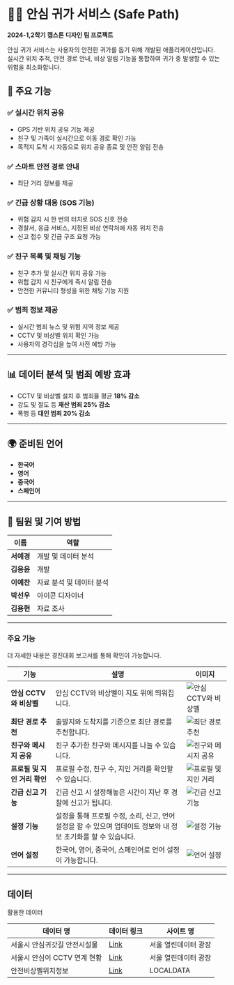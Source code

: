 # 🚶‍♀️ 안심 귀가 서비스 (Safe Path)  
**2024-1,2학기 캡스톤 디자인 팀 프로젝트**  

안심 귀가 서비스는 사용자의 안전한 귀가를 돕기 위해 개발된 애플리케이션입니다.  
실시간 위치 추적, 안전 경로 안내, 비상 알림 기능을 통합하여 귀가 중 발생할 수 있는 위험을 최소화합니다.  


## 📌 주요 기능  
### ✅ 실시간 위치 공유  
- GPS 기반 위치 공유 기능 제공  
- 친구 및 가족이 실시간으로 이동 경로 확인 가능  
- 목적지 도착 시 자동으로 위치 공유 종료 및 안전 알림 전송  

### ✅ 스마트 안전 경로 안내  
- 최단 거리 정보를 제공  

### ✅ 긴급 상황 대응 (SOS 기능)  
- 위험 감지 시 한 번의 터치로 SOS 신호 전송  
- 경찰서, 응급 서비스, 지정된 비상 연락처에 자동 위치 전송  
- 신고 접수 및 긴급 구조 요청 가능  

### ✅ 친구 목록 및 채팅 기능  
- 친구 추가 및 실시간 위치 공유 가능  
- 위험 감지 시 친구에게 즉시 알림 전송  
- 안전한 커뮤니티 형성을 위한 채팅 기능 지원  

### ✅ 범죄 정보 제공  
- 실시간 범죄 뉴스 및 위험 지역 정보 제공  
- CCTV 및 비상벨 위치 확인 가능  
- 사용자의 경각심을 높여 사전 예방 가능  

---

## 📊 데이터 분석 및 범죄 예방 효과  
- CCTV 및 비상벨 설치 후 범죄율 평균 **18% 감소**  
- 강도 및 절도 등 **재산 범죄 25% 감소**  
- 폭행 등 **대인 범죄 20% 감소**  

---

## 🌍 준비된 언어
- **한국어**
- **영어**
- **중국어**
- **스페인어**

---

## 🏅 팀원 및 기여 방법

| 이름 | 역할 | 
|------|-----------------|
| **서예경** | 개발 및 데이터 분석 | 
| **김응윤** | 개발 | 
| **이예찬** | 자료 분석 및 데이터 분석 | 
| **박선우** | 아이콘 디자이너  |
| **김용현** | 자료 조사 | 

---


### 주요 기능

더 자세한 내용은 경진대회 보고서를 통해 확인이 가능합니다.

| 기능          | 설명                                      | 이미지                                |
|---------------|-------------------------------------------|---------------------------------------|
| **안심 CCTV와 비상벨** | 안심 CCTV와 비상벨이 지도 위에 띄워집니다. | ![안심 CCTV와 비상벨](https://github.com/user-attachments/assets/37e7d76c-6fa4-46f4-815b-b9d9747b2587) |
| **최단 경로 추천**  | 출발지와 도착지를 기준으로 최단 경로를 추천합니다. | ![최단 경로 추천](https://github.com/user-attachments/assets/b766091b-5747-45c2-b293-85c80a47f189)  |
| **친구와 메시지 공유** | 친구 추가한 친구와 메시지를 나눌 수 있습니다. | ![친구와 메시지 공유](https://github.com/user-attachments/assets/0ae4d168-d65d-4ec2-953c-7d7d6623ef8f) |
| **프로필 및 지인 거리 확인** | 프로필 수정, 친구 수, 지인 거리를 확인할 수 있습니다. | ![프로필 및 지인 거리](https://github.com/user-attachments/assets/f87ac14c-d66f-49b2-85c3-23bfba6a9770)|
| **긴급 신고 기능** | 긴급 신고 시 설정해놓은 시간이 지난 후 경찰에 신고가 됩니다. | ![긴급 신고 기능](https://github.com/user-attachments/assets/8f67fb23-7c54-4477-808a-b66b0744d635)|
| **설정 기능** | 설정을 통해 프로필 수정, 소리, 신고, 언어 설정을 할 수 있으며 업데이트 정보와 내 정보 초기화를 할 수 있습니다. | ![설정 기능](https://github.com/user-attachments/assets/6da1fec8-1cfc-466f-ba7c-8a2d646ba00e) |
| **언어 설정** | 한국어, 영어, 중국어, 스페인어로 언어 설정이 가능합니다. | ![언어 설정](https://github.com/user-attachments/assets/6c26dd05-6625-48c0-9b3f-b24dcf793401) |


---

## 데이터  
  
활용한 데이터 
  
| 데이터 명 | 데이터 링크 | 사이트 명 |
| ------ | ------ | ------ |
| 서울시 안심귀갓길 안전시설물 | [Link](http://data.seoul.go.kr/dataList/OA-21696/S/1/datasetView.do) | 서울 열린데이터 광장 |
| 서울시 안심이 CCTV 연계 현황 | [Link](http://data.seoul.go.kr/dataList/OA-20923/S/1/datasetView.do) | 서울 열린데이터 광장 |
| 안전비상벨위치정보 | [Link](http://data.seoul.go.kr/dataList/OA-20923/S/1/datasetView.do) | LOCALDATA |
